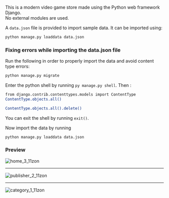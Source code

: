 This is a modern video game store made using the Python web framework Django.  
No external modules are used.

A `data.json` file is provided to import sample data. It can be imported using:

```bash
python manage.py loaddata data.json
```

### Fixing errors while importing the data.json file
Run the following in order to properly import the data and avoid content type errors:
```bash
python manage.py migrate
```

Enter the python shell by running `py manage.py shell`. Then :
```bash
from django.contrib.contenttypes.models import ContentType
ContentType.objects.all()
```

```bash
ContentType.objects.all().delete()
```

You can exit the shell by running `exit()`.

Now import the data by running
```bash
python manage.py loaddata data.json
```
###  Preview
![home_3_11zon](https://github.com/user-attachments/assets/4f4d38d6-596e-4b1e-8d34-5f173be0f913)

----------
![publisher_2_11zon](https://github.com/user-attachments/assets/04658325-dbf8-4e0b-a795-19d356bebefc)

----------
![category_1_11zon](https://github.com/user-attachments/assets/c1a70b84-671a-4f12-897b-472a001ea07b)




